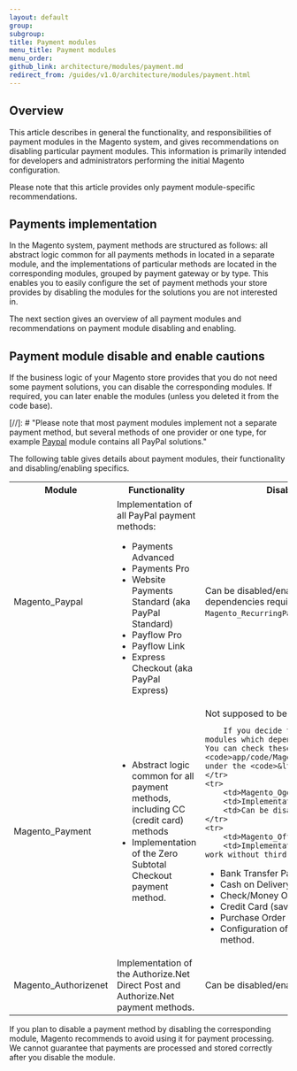 ```yaml
---
layout: default
group: 
subgroup: 
title: Payment modules
menu_title: Payment modules
menu_order: 
github_link: architecture/modules/payment.md
redirect_from: /guides/v1.0/architecture/modules/payment.html
---
```


<h2 id="m2devgde-cache-intro">Overview</h2>

This article describes in general the functionality, and responsibilities of payment modules in the Magento system, and gives recommendations on disabling particular payment modules. This information is primarily intended for developers and administrators performing the initial Magento configuration.

Please note that this article provides only payment module-specific recommendations.

<h2 id="m2devgde-cache-implementation">Payments implementation</h2>

In the Magento system, payment methods are structured as follows: all abstract logic common for all payments methods in located in a separate module, and the implementations of particular methods are located in the corresponding modules, grouped by payment gateway or by type. This enables you to easily configure the set of payment methods your store provides by disabling the modules for the solutions you are not interested in.

The next section gives an overview of all payment modules and recommendations on payment module disabling and enabling.

<h2 id="m2devgde-cache-cautions">Payment module disable and enable cautions</h2>

If the business logic of your Magento store provides that you do not need some payment solutions, you can disable the corresponding modules. If required, you can later enable the modules (unless you deleted it from the code base).

[//]: # "Please note that most payment modules implement not a separate payment method, but several methods of one provider or one type, for example <a href="{{ site.mage2000url }}app/code/Magento/Paypal" target="_blank">Paypal</a> module contains all PayPal solutions."

The following table gives details about payment modules, their functionality and disabling/enabling specifics.

<table>
	<tbody>
		<tr>
			<th>Module</th>
			<th>Functionality</th>
			<th>Disabling/Enabling Comments</th>
		</tr>
	<tr>
		<td>Magento_Paypal</td>
		<td>Implementation of all PayPal payment methods:
	<ul>
<li>Payments Advanced</li>
<li>Payments Pro</li>
<li>Website Payments Standard (aka PayPal Standard)</li>
<li>Payflow Pro</li>
<li>Payflow Link</li>
<li>Express Checkout (aka PayPal Express)</li></ul></td>
	<td>Can be disabled/enabled. When disabling <code>Magento_Paypal</code>, its dependencies require you to disable the <code>Magento_RecurringPayment</code> module as well.</td>
	</tr>
	<tr>
		<td>Magento_Payment</td>
		<td><ul><li>Abstract logic common for all payment methods, including CC (credit card) methods</li>
<li>Implementation of the Zero Subtotal Checkout payment method.</li></ul></td>
		<td> Not supposed to be disabled.

		If you decide to disable make sure to disable all modules which depend on <code>Magento_Payment</code>. You can check these dependencies in the <code>app/code/Magento/&lt;module>/etc/module.xml</code> under the <code>&lt;depends/></code> node.</td>
	</tr>
	<tr>
		<td>Magento_Ogone</td>
		<td>Implementation of the Ogone payment method.</td>
		<td>Can be disabled/enabled.</td>
	</tr>
	<tr>
		<td>Magento_OfflinePayments</td>
		<td>Implementation of the payment methods, which work without third-party gateways:
<ul>
<li>Bank Transfer Payment</li>
<li>Cash on Delivery</li>
<li>Check/Money Order</li>
<li>Credit Card (saved)</li>
<li>Purchase Order</li>
<li>Configuration of the Zero Subtotal Checkout payment method.</li></ul></td>
		<td>Can be disabled/enabled.</td>
	</tr>
		<tr>
		<td>Magento_Authorizenet</td>
		<td>Implementation of the Authorize.Net Direct Post and Authorize.Net payment methods.</td>
		<td>Can be disabled/enabled.</td>
	</tr>
</table>

<div class="bs-callout bs-callout-danger" id="danger">
<p>If you plan to disable a payment method by disabling the corresponding module, Magento recommends to avoid using it for payment processing. We cannot guarantee that payments are processed and stored correctly after you disable the module.</p>
</div>


